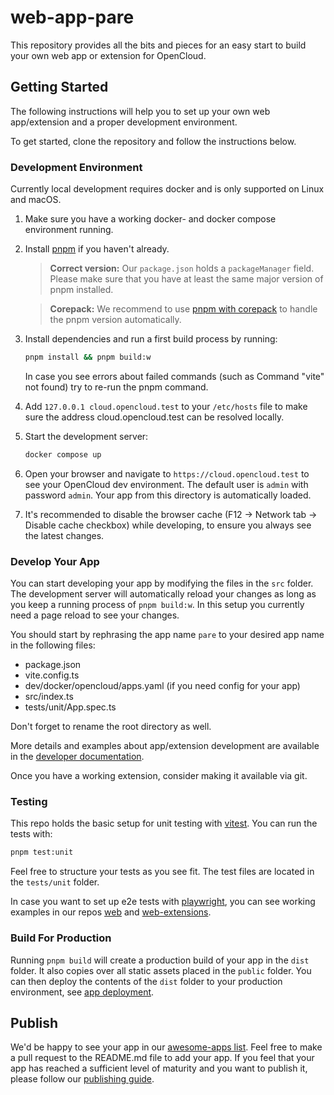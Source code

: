 # web-app-pare
This repository provides all the bits and pieces for an easy start to build your own web app or extension for OpenCloud.

## Getting Started
The following instructions will help you to set up your own web app/extension and a proper development environment.

To get started, clone the repository and follow the instructions below.

### Development Environment

Currently local development requires docker and is only supported on Linux and macOS.

1. Make sure you have a working docker- and docker compose environment running.
1. Install [pnpm](https://pnpm.io/installation) if you haven't already. 
   > **Correct version:** Our `package.json` holds a `packageManager` field. Please make sure that you have at least the same major version of pnpm installed.

   > **Corepack:** We recommend to use [pnpm with corepack](https://pnpm.io/installation#using-corepack) to handle the pnpm version automatically.  
1. Install dependencies and run a first build process by running:
   ```bash
   pnpm install && pnpm build:w
   ```
   In case you see errors about failed commands (such as Command "vite" not found) try to re-run the pnpm command.
1. Add `127.0.0.1 cloud.opencloud.test` to your `/etc/hosts` file to make sure the address cloud.opencloud.test can be resolved locally. 
1. Start the development server:
   ```bash
   docker compose up
   ```
1. Open your browser and navigate to `https://cloud.opencloud.test` to see your OpenCloud dev environment. The default user is `admin` with password `admin`. Your app from this directory is automatically loaded.
1. It's recommended to disable the browser cache (F12 -> Network tab -> Disable cache checkbox) while developing, to ensure you always see the latest changes.

### Develop Your App
You can start developing your app by modifying the files in the `src` folder. The development server will automatically reload your changes as long as you keep a running process of `pnpm build:w`. In this setup you currently need a page reload to see your changes.

You should start by rephrasing the app name `pare` to your desired app name in the following files:
- package.json
- vite.config.ts
- dev/docker/opencloud/apps.yaml (if you need config for your app)
- src/index.ts
- tests/unit/App.spec.ts

Don't forget to rename the root directory as well.

More details and examples about app/extension development are available in the [developer documentation](https://docs.opencloud.eu/clients/web/extension-system/).

Once you have a working extension, consider making it available via git.

### Testing
This repo holds the basic setup for unit testing with [vitest](https://vitest.dev/guide/). You can run the tests with:
```bash
pnpm test:unit
```
Feel free to structure your tests as you see fit. The test files are located in the `tests/unit` folder.

In case you want to set up e2e tests with [playwright](https://playwright.io), you can see working examples in our repos [web](https://github.com/opencloud-eu/web) and [web-extensions](https://github.com/opencloud-eu/web-extensions).

### Build For Production
Running `pnpm build` will create a production build of your app in the `dist` folder. It also copies over all static assets placed in the `public` folder. You can then deploy the contents of the `dist` folder to your production environment, see [app deployment](https://docs.opencloud.eu/services/web/#web-apps).

## Publish
We'd be happy to see your app in our [awesome-apps list](https://github.com/opencloud-eu/awesome-apps/blob/main/README.md). Feel free to make a pull request to the README.md file to add your app.
If you feel that your app has reached a sufficient level of maturity and you want to publish it, please follow our [publishing guide](https://github.com/opencloud-eu/awesome-apps/tree/main/webApps).
